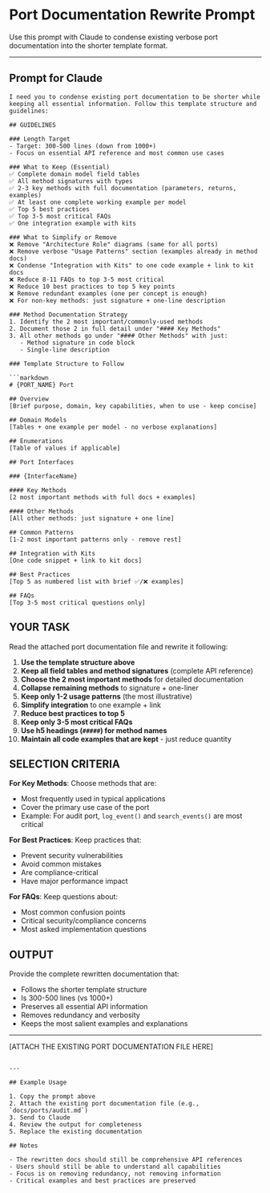 # Port Documentation Rewrite Prompt

Use this prompt with Claude to condense existing verbose port documentation into the shorter template format.

---

## Prompt for Claude

```
I need you to condense existing port documentation to be shorter while keeping all essential information. Follow this template structure and guidelines:

## GUIDELINES

### Length Target
- Target: 300-500 lines (down from 1000+)
- Focus on essential API reference and most common use cases

### What to Keep (Essential)
✅ Complete domain model field tables
✅ All method signatures with types
✅ 2-3 key methods with full documentation (parameters, returns, examples)
✅ At least one complete working example per model
✅ Top 5 best practices
✅ Top 3-5 most critical FAQs
✅ One integration example with kits

### What to Simplify or Remove
❌ Remove "Architecture Role" diagrams (same for all ports)
❌ Remove verbose "Usage Patterns" section (examples already in method docs)
❌ Condense "Integration with Kits" to one code example + link to kit docs
❌ Reduce 8-11 FAQs to top 3-5 most critical
❌ Reduce 10 best practices to top 5 key points
❌ Remove redundant examples (one per concept is enough)
❌ For non-key methods: just signature + one-line description

### Method Documentation Strategy
1. Identify the 2 most important/commonly-used methods
2. Document those 2 in full detail under "#### Key Methods"
3. All other methods go under "#### Other Methods" with just:
   - Method signature in code block
   - Single-line description

### Template Structure to Follow

```markdown
# {PORT_NAME} Port

## Overview
[Brief purpose, domain, key capabilities, when to use - keep concise]

## Domain Models
[Tables + one example per model - no verbose explanations]

## Enumerations
[Table of values if applicable]

## Port Interfaces

### {InterfaceName}

#### Key Methods
[2 most important methods with full docs + examples]

#### Other Methods
[All other methods: just signature + one line]

## Common Patterns
[1-2 most important patterns only - remove rest]

## Integration with Kits
[One code snippet + link to kit docs]

## Best Practices
[Top 5 as numbered list with brief ✅/❌ examples]

## FAQs
[Top 3-5 most critical questions only]
```

## YOUR TASK

Read the attached port documentation file and rewrite it following:

1. **Use the template structure above**
2. **Keep all field tables and method signatures** (complete API reference)
3. **Choose the 2 most important methods** for detailed documentation
4. **Collapse remaining methods** to signature + one-liner
5. **Keep only 1-2 usage patterns** (the most illustrative)
6. **Simplify integration** to one example + link
7. **Reduce best practices to top 5**
8. **Keep only 3-5 most critical FAQs**
9. **Use h5 headings (`#####`) for method names**
10. **Maintain all code examples that are kept** - just reduce quantity

## SELECTION CRITERIA

**For Key Methods**: Choose methods that are:
- Most frequently used in typical applications
- Cover the primary use case of the port
- Example: For audit port, `log_event()` and `search_events()` are most critical

**For Best Practices**: Keep practices that:
- Prevent security vulnerabilities
- Avoid common mistakes
- Are compliance-critical
- Have major performance impact

**For FAQs**: Keep questions about:
- Most common confusion points
- Critical security/compliance concerns
- Most asked implementation questions

## OUTPUT

Provide the complete rewritten documentation that:
- Follows the shorter template structure
- Is 300-500 lines (vs 1000+)
- Preserves all essential API information
- Removes redundancy and verbosity
- Keeps the most salient examples and explanations

---

[ATTACH THE EXISTING PORT DOCUMENTATION FILE HERE]
```

---

## Example Usage

1. Copy the prompt above
2. Attach the existing port documentation file (e.g., `docs/ports/audit.md`)
3. Send to Claude
4. Review the output for completeness
5. Replace the existing documentation

## Notes

- The rewritten docs should still be comprehensive API references
- Users should still be able to understand all capabilities
- Focus is on removing redundancy, not removing information
- Critical examples and best practices are preserved
